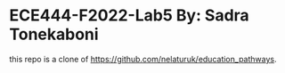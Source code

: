 # ECE444-F2022-Lab5 By: Sadra Tonekaboni
this repo is a clone of https://github.com/nelaturuk/education_pathways.
